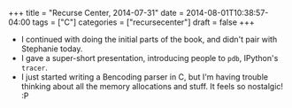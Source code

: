 +++
title = "Recurse Center, 2014-07-31"
date = 2014-08-01T10:38:57-04:00
tags = ["C"]
categories = ["recursecenter"]
draft = false
+++

-   I continued with doing the initial parts of the book, and didn't pair with
    Stephanie today.
-   I gave a super-short presentation, introducing people to `pdb`, IPython's
    `tracer`.
-   I just started writing a Bencoding parser in C, but I'm having trouble
    thinking about all the memory allocations and stuff.  It feels so
    nostalgic! :P

